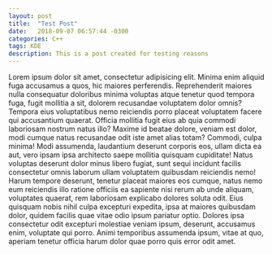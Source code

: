 ```yaml
---
layout: post
title:  "Test Post"
date:   2018-09-07 06:57:44 -0300
categories: C++
tags: KDE
description: This is a post created for testing reasons
---
```


Lorem ipsum dolor sit amet, consectetur adipisicing elit. Minima enim aliquid fuga accusamus a quos, hic maiores perferendis. Reprehenderit maiores nulla consequatur doloribus minima voluptas atque tenetur quod tempora fuga, fugit mollitia a sit, dolorem recusandae voluptatem dolor omnis? Tempora eius voluptatibus nemo reiciendis porro placeat voluptatem facere qui accusantium quaerat. Officia mollitia fugit eius ab quia commodi laboriosam nostrum natus illo? Maxime id beatae dolore, veniam est dolor, modi cumque natus recusandae odit iste amet alias totam? Commodi, culpa minima! Modi assumenda, laudantium deserunt corporis eos, ullam dicta ea aut, vero ipsam ipsa architecto saepe mollitia quisquam cupiditate! Natus voluptas deserunt dolor minus libero fugiat, sunt sequi incidunt facilis consectetur omnis laborum ullam voluptatem quibusdam reiciendis nemo! Harum tempore deserunt, tenetur placeat maiores eos cumque, natus nemo eum reiciendis illo ratione officiis ea sapiente nisi rerum ab unde aliquam, voluptates quaerat, rem laboriosam explicabo dolores soluta odit. Eius quisquam nobis nihil culpa excepturi expedita, ipsa at maiores quibusdam dolor, quidem facilis quae vitae odio ipsum pariatur optio. Dolores ipsa consectetur odit excepturi molestiae veniam ipsum, deserunt, accusamus enim, voluptate qui porro. Animi temporibus assumenda ipsum, vitae at quo, aperiam tenetur officia harum dolor quae porro quis error odit amet.